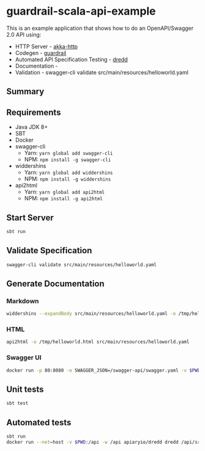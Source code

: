 # guardrail-scala-api-example

This is an example application that shows how to do an OpenAPI/Swagger 2.0 API using:
* HTTP Server - [akka-http](https://github.com/akka/akka-http)
* Codegen - [guardrail](https://github.com/twilio/guardrail)
* Automated API Specification Testing - [dredd](https://github.com/apiaryio/dredd)
* Documentation - 
* Validation - swagger-cli validate src/main/resources/helloworld.yaml 

## Summary

## Requirements

* Java JDK 8+
* SBT
* Docker
* swagger-cli
  * Yarn: `yarn global add swagger-cli`
  * NPM: `npm install -g swagger-cli`
* widdershins
  * Yarn: `yarn global add widdershins`
  * NPM: `npm install -g widdershins`
* api2html
  * Yarn: `yarn global add api2html`
  * NPM: `npm install -g api2html`

## Start Server

```sh
sbt run
```

## Validate Specification

```sh
swagger-cli validate src/main/resources/helloworld.yaml
```

## Generate Documentation

### Markdown

```sh
widdershins --expandBody src/main/resources/helloworld.yaml -o /tmp/helloworld.md
```

### HTML

```sh
api2html -o /tmp/helloworld.html src/main/resources/helloworld.yaml
```

### Swagger UI

```sh
docker run -p 80:8080 -e SWAGGER_JSON=/swagger-api/swagger.yaml -v $PWD/src/main/resources/helloworld.yaml:/swagger-api/swagger.yaml swaggerapi/swagger-ui
```

## Unit tests

```sh
sbt test
```

## Automated tests

```sh
sbt run
docker run --net=host -v $PWD:/api -w /api apiaryio/dredd dredd /api/src/main/resources/helloworld.yaml http://127.0.0.1:8080
```
